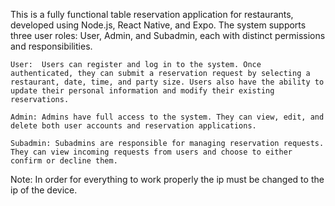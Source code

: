 This is a fully functional table reservation application for restaurants, developed using Node.js, React Native, and Expo. The system supports three user roles: User, Admin, and Subadmin, each with distinct permissions and responsibilities.

    User:  Users can register and log in to the system. Once authenticated, they can submit a reservation request by selecting a restaurant, date, time, and party size. Users also have the ability to update their personal information and modify their existing reservations.
    
    Admin: Admins have full access to the system. They can view, edit, and delete both user accounts and reservation applications.
    
    Subadmin: Subadmins are responsible for managing reservation requests. They can view incoming requests from users and choose to either confirm or decline them.

Note: In order for everything to work properly the ip must be changed to the ip of the device.
